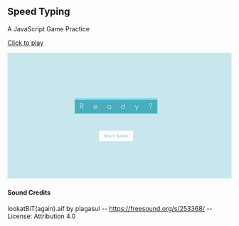 ## Speed Typing
A JavaScript Game Practice

[Click to play](https://cnbjjj.github.io/speed-typing)

![Project Screenshot](./assets/img/screenshot.png)


#### Sound Credits
lookatBiT(again).aif by plagasul -- https://freesound.org/s/253368/ -- License: Attribution 4.0